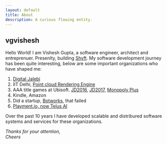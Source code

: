 ```yaml
---
layout: default
title: About
description: A curious flowing entity.
---
```

## vgvishesh
Hello World! I am Vishesh Gupta, a software engineer, architect and entreprenuer. Presenlty, building [Shyft](https://shyft.to/). My software development journey has been quite interesting, below are some important organizations who have shaped me:
1. [Digital Jalebi](https://www.digitaljalebi.com/)
2. IIT Delhi, [Point cloud Rendering Engine](https://www.youtube.com/watch?v=vnP9Drw8TDE)
3. AAA title games at Ubisoft. [JD2016](https://en.wikipedia.org/wiki/Just_Dance_2016), [JD2017](https://en.wikipedia.org/wiki/Just_Dance_2017), [Monopoly Plus](https://www.ubisoft.com/en-gb/game/monopoly/monopoly)
4. Kindle, Amazon
5. Did a startup, [Botworks](), that failed
6. [Playment.io, now Telus AI](https://www.telusinternational.com/solutions/ai-data-solutions?INTCMP=ti_playment)

Over the past 10 years I have developed scalable and distribured software systems and services for these organizations. 


*Thanks for your attention,*<br>
*Cheers*

